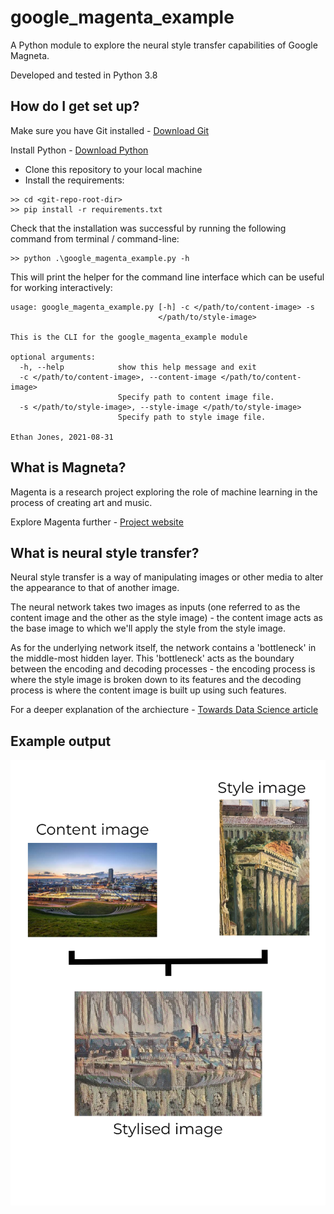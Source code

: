 # google_magenta_example

A Python module to explore the neural style transfer capabilities of Google Magneta.

Developed and tested in Python 3.8

## How do I get set up?

Make sure you have Git installed - [Download Git](https://git-scm.com/downloads)

Install Python - [Download Python](https://www.python.org/downloads/)

* Clone this repository to your local machine
* Install the requirements:

```
>> cd <git-repo-root-dir>
>> pip install -r requirements.txt
```

Check that the installation was successful by running the following command from terminal / command-line:

```
>> python .\google_magenta_example.py -h
```

This will print the helper for the command line interface which can be useful for working interactively:

```
usage: google_magenta_example.py [-h] -c </path/to/content-image> -s
                                 </path/to/style-image>

This is the CLI for the google_magenta_example module

optional arguments:
  -h, --help            show this help message and exit
  -c </path/to/content-image>, --content-image </path/to/content-image>
                        Specify path to content image file.
  -s </path/to/style-image>, --style-image </path/to/style-image>
                        Specify path to style image file.

Ethan Jones, 2021-08-31
```

## What is Magneta?

Magenta is a research project exploring the role of machine learning in the process of creating art and music.

Explore Magenta further - [Project website](https://magenta.tensorflow.org/)

## What is neural style transfer?

Neural style transfer is a way of manipulating images or other media to alter the appearance to that of another image.

The neural network takes two images as inputs (one referred to as the content image and the other as the style image) - the content image acts as the base image to which we'll apply the style from the style image.

As for the underlying network itself, the network contains a 'bottleneck' in the middle-most hidden layer. 
This 'bottleneck' acts as the boundary between the encoding and decoding processes -
the encoding process is where the style image is broken down to its features and the decoding process 
is where the content image is built up using such features.

For a deeper explanation of the archiecture - [Towards Data Science article](https://towardsdatascience.com/light-on-math-machine-learning-intuitive-guide-to-neural-style-transfer-ef88e46697ee)

## Example output

![Example](./src/images/example.png)
